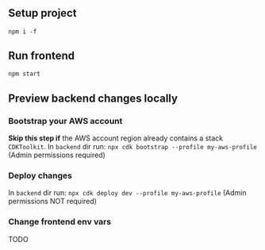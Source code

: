 # <Project name>
## Setup project
`npm i -f`
## Run frontend
`npm start`
## Preview backend changes locally
### Bootstrap your AWS account
**Skip this step if** the AWS account region already contains a stack `CDKToolkit`.
In `backend` dir run: `npx cdk bootstrap --profile my-aws-profile` (Admin permissions required)
### Deploy changes
In `backend` dir run: `npx cdk deploy dev --profile my-aws-profile` (Admin permissions NOT required)
### Change frontend env vars
TODO